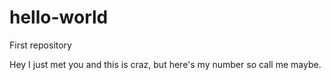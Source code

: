 # hello-world
First repository

Hey I just met you and this is craz, but here's my number so call me maybe.
